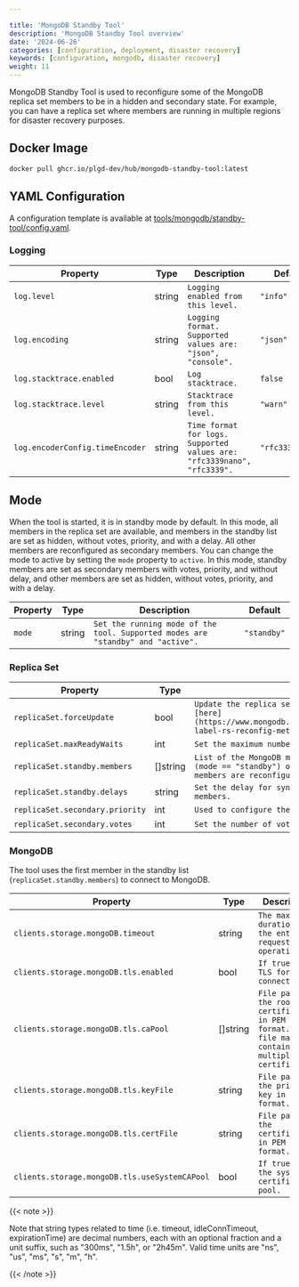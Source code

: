```yaml
---

title: 'MongoDB Standby Tool'
description: 'MongoDB Standby Tool overview'
date: '2024-06-26'
categories: [configuration, deployment, disaster recovery]
keywords: [configuration, mongodb, disaster recovery]
weight: 11
---
```


MongoDB Standby Tool is used to reconfigure some of the MongoDB replica set members to be in a hidden and secondary state. For example, you can have a replica set where members are running in multiple regions for disaster recovery purposes.

## Docker Image

```bash
docker pull ghcr.io/plgd-dev/hub/mongodb-standby-tool:latest
```

## YAML Configuration

A configuration template is available at [tools/mongodb/standby-tool/config.yaml](https://github.com/plgd-dev/hub/blob/main/tools/mongodb/standby-tool/config.yaml).

### Logging

| Property | Type | Description | Default |
|----------|------|-------------|---------|
| `log.level` | string | `Logging enabled from this level.` | `"info"` |
| `log.encoding` | string | `Logging format. Supported values are: "json", "console".` | `"json"` |
| `log.stacktrace.enabled` | bool | `Log stacktrace.` | `false` |
| `log.stacktrace.level` | string | `Stacktrace from this level.` | `"warn"` |
| `log.encoderConfig.timeEncoder` | string | `Time format for logs. Supported values are: "rfc3339nano", "rfc3339".` | `"rfc3339nano"` |

## Mode

When the tool is started, it is in standby mode by default. In this mode, all members in the replica set are available, and members in the standby list are set as hidden, without votes, priority, and with a delay. All other members are reconfigured as secondary members. You can change the mode to active by setting the `mode` property to `active`. In this mode, standby members are set as secondary members with votes, priority, and without delay, and other members are set as hidden, without votes, priority, and with a delay.

| Property | Type | Description | Default |
|----------|------|-------------|---------|
| `mode` | string | `Set the running mode of the tool. Supported modes are "standby" and "active".` | `"standby"` |

### Replica Set

| Property | Type | Description | Default |
|----------|------|-------------|---------|
| `replicaSet.forceUpdate` | bool | `Update the replica set configuration with the force flag. More info [here](https://www.mongodb.com/docs/manual/reference/method/rs.reconfig/#std-label-rs-reconfig-method-force).` | `false` |
| `replicaSet.maxReadyWaits` | int | `Set the maximum number of retries for members to be ready.` | `10` |
| `replicaSet.standby.members` | []string | `List of the MongoDB members in the replica set which are used as hidden (mode == "standby") or secondary (mode == "active") members. All other members are reconfigured to the opposite.` | `[]` |
| `replicaSet.standby.delays` | string | `Set the delay for syncing the hidden members with the secondary/primary members.` | `6m` |
| `replicaSet.secondary.priority` | int | `Used to configure the secondary members' priority.` | `10` |
| `replicaSet.secondary.votes` | int | `Set the number of votes for the secondary members.` | `1` |

### MongoDB

The tool uses the first member in the standby list (`replicaSet.standby.members`) to connect to MongoDB.

| Property | Type | Description | Default |
|----------|------|-------------|---------|
| `clients.storage.mongoDB.timeout` | string | `The maximum duration for the entire request operation.` | `"20s"` |
| `clients.storage.mongoDB.tls.enabled` | bool | `If true, use TLS for the connection.` | `false` |
| `clients.storage.mongoDB.tls.caPool` | []string | `File paths to the root certificates in PEM format. The file may contain multiple certificates.` | `[]` |
| `clients.storage.mongoDB.tls.keyFile` | string | `File path to the private key in PEM format.` | `""` |
| `clients.storage.mongoDB.tls.certFile` | string | `File path to the certificate in PEM format.` | `""` |
| `clients.storage.mongoDB.tls.useSystemCAPool` | bool | `If true, use the system certification pool.` | `false` |

{{< note >}}

Note that string types related to time (i.e. timeout, idleConnTimeout, expirationTime) are decimal numbers, each with an optional fraction and a unit suffix, such as "300ms", "1.5h", or "2h45m". Valid time units are "ns", "us", "ms", "s", "m", "h".

{{< /note >}}
